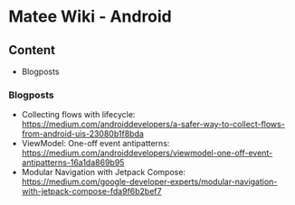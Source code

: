 # Matee Wiki - Android

## Content
- Blogposts


### Blogposts
- Collecting flows with lifecycle: https://medium.com/androiddevelopers/a-safer-way-to-collect-flows-from-android-uis-23080b1f8bda
- ViewModel: One-off event antipatterns: https://medium.com/androiddevelopers/viewmodel-one-off-event-antipatterns-16a1da869b95
- Modular Navigation with Jetpack Compose: https://medium.com/google-developer-experts/modular-navigation-with-jetpack-compose-fda9f6b2bef7
